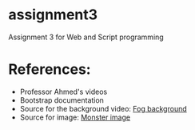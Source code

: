 # assignment3
Assignment 3 for Web and Script programming

# References:
- Professor Ahmed's videos
- Bootstrap documentation
- Source for the background video: [Fog background](https://www.videezy.com/abstract/46031-fog-looping-on-a-black-background)
- Source for image: [Monster image](https://www.rockpapershotgun.com/monster-hunter-rise-sunbreak-gore-magala-fight-walkthrough)
